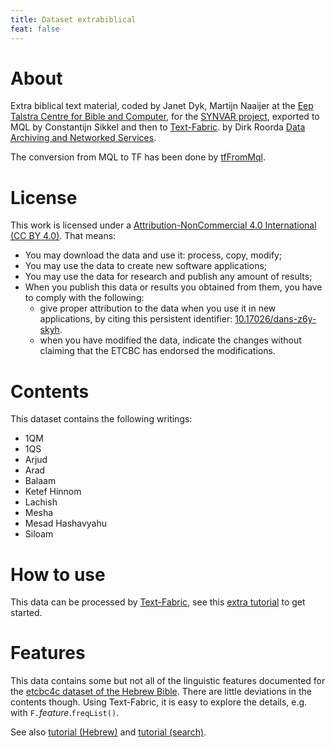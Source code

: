 ```yaml
---
title: Dataset extrabiblical
feat: false
---
```


# About

Extra biblical text material, coded by Janet Dyk, Martijn Naaijer at the
[Eep Talstra Centre for Bible and Computer](http://www.godgeleerdheid.vu.nl/en/research/institutes-and-centres/eep-talstra-centre-for-bible-and-computer/index.aspx),
for the 
[SYNVAR project](http://www.nwo.nl/en/research-and-results/research-projects/i/30/9930.html),
exported to MQL by Constantijn Sikkel and then to
[Text-Fabric](https://github.com/ETCBC/text-fabric/wiki).
by Dirk Roorda
[Data Archiving and Networked Services](https://dans.knaw.nl/en/front-page?set_language=en).

The conversion from MQL to TF has been done by
[tfFromMql](https://github.com/ETCBC/text-fabric/blob/master/exercises/tfFromMql.py).

# License

This work is licensed under a
[Attribution-NonCommercial 4.0 International (CC BY 4.0)](https://creativecommons.org/licenses/by/4.0/).
That means:

* You may download the data and use it: process, copy, modify;
* You may use the data to create new software applications;
* You may use the data for research and publish any amount of results;
* When you publish this data or results you obtained from them, you have to comply with the following:
  * give proper attribution to the data when you use it in new applications,
    by citing this persistent identifier:
    [10.17026/dans-z6y-skyh](http://dx.doi.org/10.17026%2Fdans-z6y-skyh).
  * when you have modified the data, indicate the changes without 
    claiming that the ETCBC has endorsed the modifications.

# Contents

This dataset contains the following writings:

* 1QM
* 1QS
* Arjud
* Arad
* Balaam
* Ketef Hinnom
* Lachish
* Mesha
* Mesad Hashavyahu
* Siloam

# How to use

This data can be processed by 
[Text-Fabric](https://github.com/ETCBC/text-fabric/wiki), see this
[extra tutorial](https://github.com/ETCBC/text-fabric/blob/master/exercises/ExtraBiblical.ipynb)
to get started.

# Features

This data contains some but not all of the linguistic features documented for the
[etcbc4c dataset of the Hebrew Bible](https://etcbc.github.io/text-fabric-data/features/hebrew/etcbc4c/0_overview.html).
There are little deviations in the contents though.
Using Text-Fabric, it is easy to explore the details, e.g. with `F.`*feature*.`freqList()`.

See also 
[tutorial (Hebrew)](https://github.com/etcbc/text-fabric/blob/master/docs/tutorial.ipynb)
and
[tutorial (search)](https://github.com/etcbc/text-fabric/blob/master/docs/searchTutorial.ipynb).
